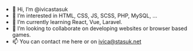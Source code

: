 - 👋 Hi, I’m @ivicastasuk
- 👀 I’m interested in HTML, CSS, JS, SCSS, PHP, MySQL, ...
- 🌱 I’m currently learning React, Vue, Laravel.
- 💞️ I’m looking to collaborate on developing websites or browser based games.
- 📫 You can contact me here or on ivica@stasuk.net

<!---
ivicastasuk/ivicastasuk is a ✨ special ✨ repository because its `README.md` (this file) appears on your GitHub profile.
You can click the Preview link to take a look at your changes.
--->
